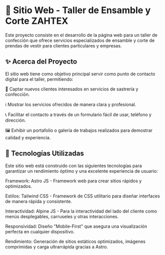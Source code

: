# 🧵 Sitio Web - Taller de Ensamble y Corte ZAHTEX

Este proyecto consiste en el desarrollo de la página web para un taller de confección que ofrece servicios especializados de ensamble y corte de prendas de vestir para clientes particulares y empresas.

## ✨ Acerca del Proyecto

El sitio web tiene como objetivo principal servir como punto de contacto digital para el taller, permitiendo:

🎯 Captar nuevos clientes interesados en servicios de sastrería y confección.

ℹ️ Mostrar los servicios ofrecidos de manera clara y profesional.

📞 Facilitar el contacto a través de un formulario fácil de usar, teléfono y dirección.

🖼️ Exhibir un portafolio o galería de trabajos realizados para demostrar calidad y experiencia.

## 🚀 Tecnologías Utilizadas

Este sitio web está construido con las siguientes tecnologías para garantizar un rendimiento óptimo y una excelente experiencia de usuario:

Framework: Astro JS - Framework web para crear sitios rápidos y optimizados.

Estilos: Tailwind CSS - Framework de CSS utilitario para diseñar interfaces de manera rápida y consistente.

Interactividad: Alpine JS - Para la interactividad del lado del cliente como menús desplegables, carruseles y otras interacciones.

Responsividad: Diseño "Mobile-First" que asegura una visualización perfecta en cualquier dispositivo.

Rendimiento: Generación de sitios estáticos optimizados, imágenes comprimidas y carga ultrarrápida gracias a Astro.
